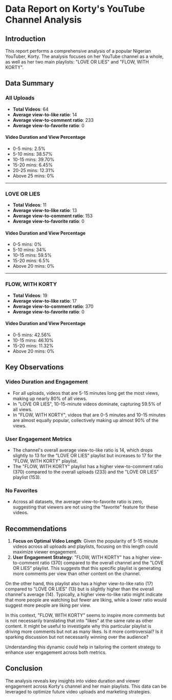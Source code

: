 # Data Report on Korty's YouTube Channel Analysis

## Introduction
This report performs a comprehensive analysis of a popular Nigerian YouTuber, Korty. The analysis focuses on her YouTube channel as a whole, as well as her two main playlists: "LOVE OR LIES" and "FLOW, WITH KORTY".

## Data Summary

### All Uploads
- **Total Videos**: 64
- **Average view-to-like ratio**: 14
- **Average view-to-comment ratio**: 233
- **Average view-to-favorite ratio**: 0

#### Video Duration and View Percentage
- 0-5 mins: 2.5%
- 5-10 mins: 38.57%
- 10-15 mins: 39.70%
- 15-20 mins: 6.45%
- 20-25 mins: 12.31%
- Above 25 mins: 0%

---

### LOVE OR LIES
- **Total Videos**: 11
- **Average view-to-like ratio**: 13
- **Average view-to-comment ratio**: 153
- **Average view-to-favorite ratio**: 0

#### Video Duration and View Percentage
- 0-5 mins: 0%
- 5-10 mins: 34%
- 10-15 mins: 59.5%
- 15-20 mins: 6.5%
- Above 20 mins: 0%

---

### FLOW, WITH KORTY
- **Total Videos**: 19
- **Average view-to-like ratio**: 17
- **Average view-to-comment ratio**: 370
- **Average view-to-favorite ratio**: 0

#### Video Duration and View Percentage
- 0-5 mins: 42.56%
- 10-15 mins: 46.10%
- 15-20 mins: 11.32%
- Above 20 mins: 0%

## Key Observations

### Video Duration and Engagement
- For all uploads, videos that are 5-15 minutes long get the most views, making up nearly 80% of all views.
- In "LOVE OR LIES", 10-15-minute videos dominate, capturing 59.5% of all views. 
- In "FLOW, WITH KORTY", videos that are 0-5 minutes and 10-15 minutes are almost equally popular, collectively making up almost 90% of the views.

### User Engagement Metrics
- The channel's overall average view-to-like ratio is 14, which drops slightly to 13 for the "LOVE OR LIES" playlist but increases to 17 for the "FLOW, WITH KORTY" playlist.
- The "FLOW, WITH KORTY" playlist has a higher view-to-comment ratio (370) compared to the overall uploads (233) and the "LOVE OR LIES" playlist (153).

### No Favorites
- Across all datasets, the average view-to-favorite ratio is zero, suggesting that viewers are not using the "favorite" feature for these videos.

## Recommendations
1. **Focus on Optimal Video Length**: Given the popularity of 5-15 minute videos across all uploads and playlists, focusing on this length could maximize viewer engagement.
2. **User Engagement Strategy**: "FLOW, WITH KORTY" has a higher view-to-comment ratio (370) compared to the overall channel and the "LOVE OR LIES" playlist. This suggests that this specific playlist is generating more comments per view than other content on the channel.

On the other hand, this playlist also has a higher view-to-like ratio (17) compared to "LOVE OR LIES" (13) but is slightly higher than the overall channel's average (14). Typically, a higher view-to-like ratio might indicate that more people are watching but fewer are liking, while a lower ratio would suggest more people are liking per view.

In this context, "FLOW, WITH KORTY" seems to inspire more comments but is not necessarily translating that into "likes" at the same rate as other content. It might be useful to investigate why this particular playlist is driving more comments but not as many likes. Is it more controversial? Is it sparking discussion but not necessarily winning over the audience?

Understanding this dynamic could help in tailoring the content strategy to enhance user engagement across both metrics.
  
## Conclusion
The analysis reveals key insights into video duration and viewer engagement across Korty's channel and her main playlists. This data can be leveraged to optimize future video uploads and marketing strategies.
